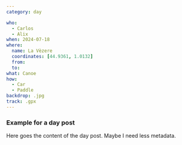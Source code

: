 ```yaml
---
category: day

who:
  - Carlos
  - Alix
when: 2024-07-18
where:
  name: La Vèzere
  coordinates: [44.9361, 1.0132]
  from:
  to:
what: Canoe
how:
  - Car
  - Paddle
backdrop: .jpg
track: .gpx
---
```


### Example for a day post

Here goes the content of the day post. Maybe I need less metadata.
